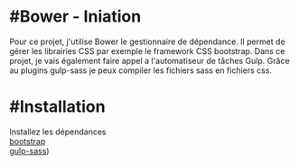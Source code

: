 #Bower - Iniation
=========================
Pour ce projet, j'utilise Bower le gestionnaire de dépendance. Il permet de gérer les librairies CSS par exemple le framework CSS bootstrap.
Dans ce projet, je vais également faire appel a l'automatiseur de tâches Gulp. Grâce au plugins gulp-sass je peux compiler les fichiers sass en fichiers css.  

#Installation
=============

Installez les dépendances <br/> <a href="https://getbootstrap.com/" target="_blank">bootstrap</a><br/> <a href="https://www.npmjs.com/package/gulp-sass" target="_blank">gulp-sass</a>)
